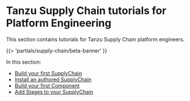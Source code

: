# Tanzu Supply Chain tutorials for Platform Engineering

This section contains tutorials for Tanzu Supply Chain platform engineers.

{{> 'partials/supply-chain/beta-banner' }}

In this section:

- [Build your first SupplyChain](./my-first-supply-chain.hbs.md)
- [Install an authored SupplyChain](./install-supply-chain.hbs.md)
- [Build your first Component](./my-first-component.hbs.md)
- [Add Stages to your SupplyChain](./add-stages-supply-chain.hbs.md)
